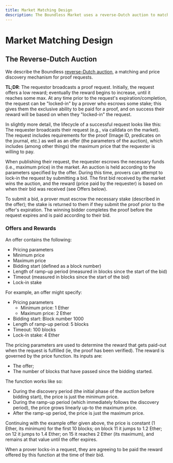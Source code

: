 ```yaml
---
title: Market Matching Design
description: The Boundless Market uses a reverse-Dutch auction to match requests to provers.
---
```


# Market Matching Design

## The Reverse-Dutch Auction

We describe the Boundless [reverse-Dutch auction](https://en.wikipedia.org/wiki/Reverse_auction#Dutch_reverse_auctions), a matching and price discovery mechanism for proof requests.

**TL;DR**: The requestor broadcasts a proof request. Initially, the request offers a low reward; eventually the reward begins to increase, until it reaches some max. At any time prior to the request's expiration/completion, the request can be "locked-in" by a prover who escrows some stake; this gives them the exclusive ability to be paid for a proof, and on success their reward will be based on when they "locked-in" the request.

In slightly more detail, the lifecycle of a successful request looks like this:
The requester broadcasts their request (e.g., via calldata on the market). The request includes requirements for the proof (Image ID, predicates on the journal, etc.) as well as an offer (the parameters of the auction), which includes (among other things) the maximum price that the requester is willing to pay.

When publishing their request, the requester escrows the necessary funds (i.e., maximum price) in the market.
An auction is held according to the parameters specified by the offer. During this time, provers can attempt to lock-in the request by submitting a bid. The first bid received by the market wins the auction, and the reward (price paid by the requester) is based on when their bid was received (see Offers below).

To submit a bid, a prover must escrow the necessary stake (described in the offer); the stake is returned to them if they submit the proof prior to the offer's expiration.
The winning bidder completes the proof before the request expires and is paid according to their bid.

### Offers and Rewards

An offer contains the following:

- Pricing parameters
- Minimum price
- Maximum price
- Bidding start (defined as a block number)
- Length of ramp-up period (measured in blocks since the start of the bid)
- Timeout (measured in blocks since the start of the bid)
- Lock-in stake

For example, an offer might specify:

- Pricing parameters
  - Minimum price: 1 Ether
  - Maximum price: 2 Ether
- Bidding start: Block number 1000
- Length of ramp-up period: 5 blocks
- Timeout: 100 blocks
- Lock-in stake: 4 Ether

The pricing parameters are used to determine the reward that gets paid-out when the request is fulfilled (ie, the proof has been verified). The reward is governed by the price function. Its inputs are:

- The offer;
- The number of blocks that have passed since the bidding started.

The function works like so:

- During the discovery period (the initial phase of the auction before bidding start), the price is just the minimum price.
- During the ramp-up period (which immediately follows the discovery period), the price grows linearly up-to the maximum price.
- After the ramp-up period, the price is just the maximum price.

Continuing with the example offer given above, the price is constant (1 Ether, its minimum) for the first 10 blocks; on block 11 it jumps to 1.2 Ether; on 12 it jumps to 1.4 Ether; on 15 it reaches 2 Ether (its maximum), and remains at that value until the offer expires.

When a prover locks-in a request, they are agreeing to be paid the reward offered by this function at the time of their bid.
